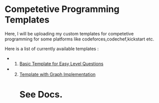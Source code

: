 # Competetive Programming Templates

Here, I will be uploading my custom templates for competetive programming for some platforms like codeforces,codechef,kickstart etc.

Here is a list of currently available templates : 
- 1) <a href="https://github.com/anurag-ux/Competetive-Programming-Templates/blob/master/basic_template.cpp"> Basic Template for Easy Level Questions</a>
- 2) <a href=""> Template with Graph Implementation</a> <h1><a>See Docs.</a></h1>
